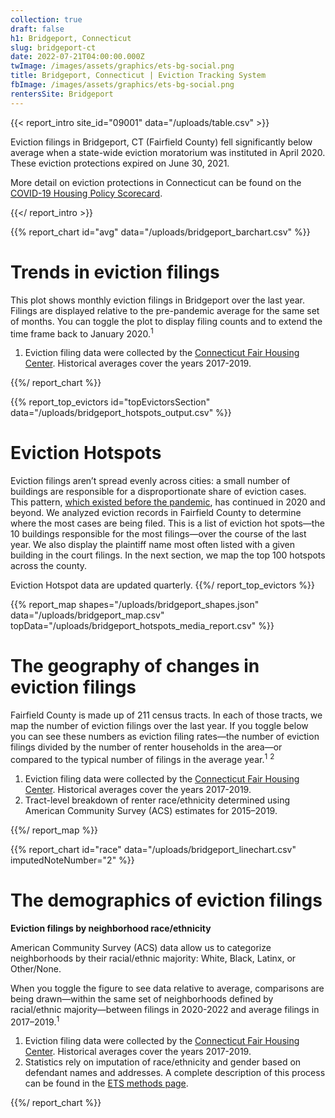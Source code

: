 ```yaml
---
collection: true
draft: false
h1: Bridgeport, Connecticut
slug: bridgeport-ct
date: 2022-07-21T04:00:00.000Z
twImage: /images/assets/graphics/ets-bg-social.png
title: Bridgeport, Connecticut | Eviction Tracking System
fbImage: /images/assets/graphics/ets-bg-social.png
rentersSite: Bridgeport
---
```


{{< report_intro site_id="09001" data="/uploads/table.csv" >}}



Eviction filings in Bridgeport, CT (Fairfield County) fell significantly below average when a state-wide eviction moratorium was instituted in April 2020. These eviction protections expired on June 30, 2021.

More detail on eviction protections in Connecticut can be found on the [COVID-19 Housing Policy Scorecard](https://evictionlab.org/covid-policy-scorecard/ct/).



{{</ report_intro >}}



{{% report_chart id="avg" data="/uploads/bridgeport_barchart.csv" %}}



# Trends in eviction filings

This plot shows monthly eviction filings in Bridgeport over the last year. Filings are displayed relative to the pre-pandemic average for the same set of months. You can toggle the plot to display filing counts and to extend the time frame back to January 2020.<sup>1</sup>

1. Eviction filing data were collected by the [Connecticut Fair Housing Center](https://www.ctfairhousing.org/). Historical averages cover the years 2017-2019.



{{%/ report_chart %}}



{{% report_top_evictors id="topEvictorsSection" data="/uploads/bridgeport_hotspots_output.csv" %}}
# Eviction Hotspots

Eviction filings aren’t spread evenly across cities: a small number of buildings are responsible for a disproportionate share of eviction cases. This pattern, [which existed before the pandemic](https://evictionlab.org/top-evicting-landlords-drive-us-eviction-crisis/), has continued in 2020 and beyond. We analyzed eviction records in Fairfield County to determine where the most cases are being filed. This is a list of eviction hot spots—the 10 buildings responsible for the most filings—over the course of the last year. We also display the plaintiff name most often listed with a given building in the court filings. In the next section, we map the top 100 hotspots across the county.

Eviction Hotspot data are updated quarterly.
{{%/ report_top_evictors %}}



{{% report_map shapes="/uploads/bridgeport_shapes.json" data="/uploads/bridgeport_map.csv" topData="/uploads/bridgeport_hotspots_media_report.csv" %}}

# The geography of changes in eviction filings

Fairfield County is made up of 211 census tracts. In each of those tracts, we map the number of eviction filings over the last year. If you toggle below you can see these numbers as eviction filing rates—the number of eviction filings divided by the number of renter households in the area—or compared to the typical number of filings in the average year.<sup>1</sup> <sup>2</sup>

1. Eviction filing data were collected by the [Connecticut Fair Housing Center](https://www.ctfairhousing.org/). Historical averages cover the years 2017-2019.
2. Tract-level breakdown of renter race/ethnicity determined using American Community Survey (ACS) estimates for 2015–2019.

{{%/ report_map %}}



{{% report_chart id="race" data="/uploads/bridgeport_linechart.csv" imputedNoteNumber="2" %}}



# The demographics of eviction filings

**Eviction filings by neighborhood race/ethnicity**

American Community Survey (ACS) data allow us to categorize neighborhoods by their racial/ethnic majority: White, Black, Latinx, or Other/None. 

When you toggle the figure to see data relative to average, comparisons are being drawn—within the same set of neighborhoods defined by racial/ethnic majority—between filings in 2020-2022 and average filings in 2017–2019.<sup>1</sup>

1. Eviction filing data were collected by the [Connecticut Fair Housing Center](https://www.ctfairhousing.org/). Historical averages cover the years 2017-2019.
2. Statistics rely on imputation of race/ethnicity and gender based on defendant names and addresses. A complete description of this process can be found in the [ETS methods page](https://evictionlab.org/eviction-tracking/methods/).

{{%/ report_chart %}}